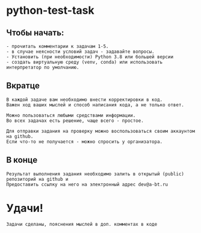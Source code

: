 # python-test-task


## Чтобы начать:
    - прочитать комментарии к задачам 1-5.
    - в случае неясности условий задач - задавайте вопросы.
    - Установить (при необходимости) Python 3.8 или большей версии
    - создать виртуальную среду (venv, conda) или использовать интерпретатор по умолчанию.
## Вкратце
    В каждой задаче вам необходимо внести корректировки в код.
    Важен ход ваших мыслей и способ написания кода, а не только ответ.

    Можно пользоваться любыми средствами информации.
    Во всех задачах есть решение, чаще всего - простое.

    Для отправки задания на проверку можно воспользоваться своим аккаунтом на github.
    Если что-то не получается - можно спросить у организатора.
## В конце
    Результат выполнения задания необходимо залить в открытый (public) репозиторий на github и 
    Предоставить ссылку на него на электронный адрес dev@a-bt.ru
# Удачи!
    Задачи сделаны, пояснения мыслей в доп. комментах в коде
